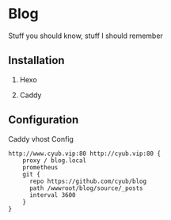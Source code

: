 # Blog
Stuff you should know, stuff I should remember

## Installation

1. Hexo 

2. Caddy

## Configuration

Caddy vhost Config

```
http://www.cyub.vip:80 http://cyub.vip:80 {
	proxy / blog.local
	prometheus
	git {
	  repo https://github.com/cyub/blog
	  path /wwwroot/blog/source/_posts
	  interval 3600
	}
}
```